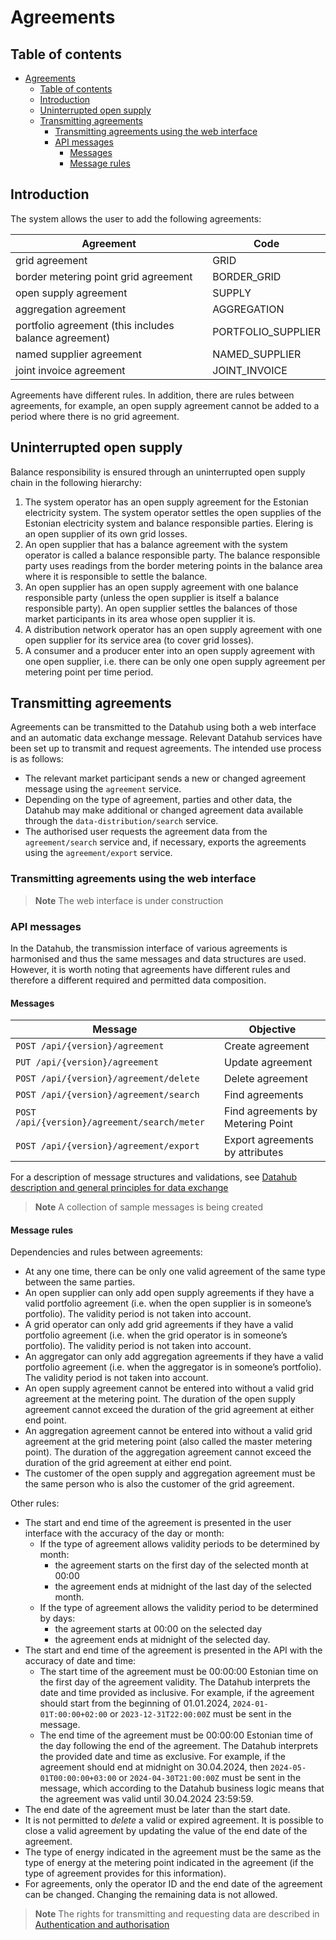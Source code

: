 ﻿# Agreements

## Table of contents

- [Agreements](#agreements)
  - [Table of contents](#table-of-contents)
  - [Introduction](#introduction)
  - [Uninterrupted open supply](#uninterrupted-open-supply)
  - [Transmitting agreements](#transmitting-agreements)
    - [Transmitting agreements using the web interface](#transmitting-agreements-using-the-web-interface)
    - [API messages](#api-messages)
      - [Messages](#messages)
      - [Message rules](#message-rules)

## Introduction

The system allows the user to add the following agreements:

| Agreement                                             | Code               |
| ----------------------------------------------------- | ------------------ |
| grid agreement                                        | GRID               |
| border metering point grid agreement                  | BORDER_GRID        |
| open supply agreement                                 | SUPPLY             |
| aggregation agreement                                 | AGGREGATION        |
| portfolio agreement (this includes balance agreement) | PORTFOLIO_SUPPLIER |
| named supplier agreement                              | NAMED_SUPPLIER     |
| joint invoice agreement                               | JOINT_INVOICE      |

Agreements have different rules. In addition, there are rules between agreements, for example, an open supply agreement cannot be added to a period where there is no grid agreement.

## Uninterrupted open supply

Balance responsibility is ensured through an uninterrupted open supply chain in the following hierarchy:

1. The system operator has an open supply agreement for the Estonian electricity system. The system operator settles the open supplies of the Estonian electricity system and balance responsible parties. Elering is an open supplier of its own grid losses.
2. An open supplier that has a balance agreement with the system operator is called a balance responsible party. The balance responsible party uses readings from the border metering points in the balance area where it is responsible to settle the balance.
3. An open supplier has an open supply agreement with one balance responsible party (unless the open supplier is itself a balance responsible party). An open supplier settles the balances of those market participants in its area whose open supplier it is.
4. A distribution network operator has an open supply agreement with one open supplier for its service area (to cover grid losses).
5. A consumer and a producer enter into an open supply agreement with one open supplier, i.e. there can be only one open supply agreement per metering point per time period.

## Transmitting agreements

Agreements can be transmitted to the Datahub using both a web interface and an automatic data exchange message. Relevant Datahub services have been set up to transmit and request agreements. The intended use process is as follows:

- The relevant market participant sends a new or changed agreement message using the `agreement` service.
- Depending on the type of agreement, parties and other data, the Datahub may make additional or changed agreement data available through the `data-distribution/search` service.
- The authorised user requests the agreement data from the `agreement/search` service and, if necessary, exports the agreements using the `agreement/export` service.

### Transmitting agreements using the web interface

> **Note**
> The web interface is under construction

### API messages

In the Datahub, the transmission interface of various agreements is harmonised and thus the same messages and data structures are used. However, it is worth noting that agreements have different rules and therefore a different required and permitted data composition.

#### Messages

| Message                                      | Objective                         |
|----------------------------------------------|-----------------------------------|
| `POST /api/{version}/agreement`              | Create agreement                  |
| `PUT /api/{version}/agreement`               | Update agreement                  |
| `POST /api/{version}/agreement/delete`       | Delete agreement                  |
| `POST /api/{version}/agreement/search`       | Find agreements                   |
| `POST /api/{version}/agreement/search/meter` | Find agreements by Metering Point |
| `POST /api/{version}/agreement/export`       | Export agreements by attributes   |

For a description of message structures and validations, see [Datahub description and general principles for data exchange](01-datahub-description-and-general-principles-for-data-exchange.md)

> **Note**
> A collection of sample messages is being created

#### Message rules

Dependencies and rules between agreements:

- At any one time, there can be only one valid agreement of the same type between the same parties.
- An open supplier can only add open supply agreements if they have a valid portfolio agreement (i.e. when the open supplier is in someone’s portfolio). The validity period is not taken into account.
- A grid operator can only add grid agreements if they have a valid portfolio agreement (i.e. when the grid operator is in someone’s portfolio). The validity period is not taken into account.
- An aggregator can only add aggregation agreements if they have a valid portfolio agreement (i.e. when the aggregator is in someone’s portfolio). The validity period is not taken into account.
- An open supply agreement cannot be entered into without a valid grid agreement at the metering point. The duration of the open supply agreement cannot exceed the duration of the grid agreement at either end point.
- An aggregation agreement cannot be entered into without a valid grid agreement at the grid metering point (also called the master metering point). The duration of the aggregation agreement cannot exceed the duration of the grid agreement at either end point.
- The customer of the open supply and aggregation agreement must be the same person who is also the customer of the grid agreement.

Other rules:

- The start and end time of the agreement is presented in the user interface with the accuracy of the day or month:
  - If the type of agreement allows validity periods to be determined by month:
    - the agreement starts on the first day of the selected month at 00:00
    - the agreement ends at midnight of the last day of the selected month.
  - If the type of agreement allows the validity period to be determined by days:
    - the agreement starts at 00:00 on the selected day
    - the agreement ends at midnight of the selected day.
- The start and end time of the agreement is presented in the API with the accuracy of date and time:
  - The start time of the agreement must be 00:00:00 Estonian time on the first day of the agreement validity. The Datahub interprets the date and time provided as inclusive. For example, if the agreement should start from the beginning of 01.01.2024, `2024-01-01T:00:00+02:00` or `2023-12-31T22:00:00Z` must be sent in the message.
  - The end time of the agreement must be 00:00:00 Estonian time of the day following the end of the agreement. The Datahub interprets the provided date and time as exclusive. For example, if the agreement should end at midnight on 30.04.2024, then `2024-05-01T00:00:00+03:00` or `2024-04-30T21:00:00Z` must be sent in the message, which according to the Datahub business logic means that the agreement was valid until 30.04.2024 23:59:59.
- The end date of the agreement must be later than the start date.
- It is not permitted to *delete* a valid or expired agreement. It is possible to close a valid agreement by updating the value of the end date of the agreement.
- The type of energy indicated in the agreement must be the same as the type of energy at the metering point indicated in the agreement (if the type of agreement provides for this information).
- For agreements, only the operator ID and the end date of the agreement can be changed. Changing the remaining data is not allowed.

> **Note**
> The rights for transmitting and requesting data are described in [Authentication and authorisation](03-authentication-and-authorisation.md)

